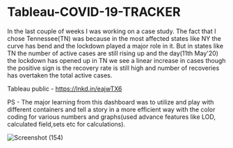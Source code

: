 # Tableau-COVID-19-TRACKER
 

In the last couple of weeks I was working on a case study. The fact that I chose Tennessee(TN) was because in the most affected states like NY the curve has bend and the lockdown played a major role in it.
But in states like TN the number of active cases are still rising up and the day(11th May'20) the lockdown has opened up in TN we see a linear increase in cases though the positive sign is the recovery rate is still high and number of recoveries has overtaken the total active cases.

Tableau public - https://lnkd.in/eajwTX6

PS - The major learning from this dashboard was to utilize and play with different containers and tell a story in a more efficient way with the color coding for various numbers and graphs(used advance features like LOD, calculated field,sets etc for calculations).


![Screenshot (154)](https://user-images.githubusercontent.com/47153425/87227379-898dad00-c368-11ea-947f-efb56aff7e0e.png)

